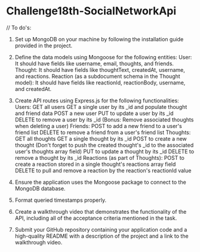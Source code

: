 # Challenge18th-SocialNetworkApi

// To do's: 
1. Set up MongoDB on your machine by following the installation guide provided in the project.

2. Define the data models using Mongoose for the following entities:
User: It should have fields like username, email, thoughts, and friends.
Thought: It should have fields like thoughtText, createdAt, username, and reactions.
Reaction (as a subdocument schema in the Thought model): It should have fields like reactionId, reactionBody, username, and createdAt.

3. Create API routes using Express.js for the following functionalities:
Users:
GET all users
GET a single user by its _id and populate thought and friend data
POST a new user
PUT to update a user by its _id
DELETE to remove a user by its _id (Bonus: Remove associated thoughts when deleting a user)
Friends:
POST to add a new friend to a user's friend list
DELETE to remove a friend from a user's friend list
Thoughts:
GET all thoughts
GET a single thought by its _id
POST to create a new thought (Don't forget to push the created thought's _id to the associated user's thoughts array field)
PUT to update a thought by its _id
DELETE to remove a thought by its _id
Reactions (as part of Thoughts):
POST to create a reaction stored in a single thought's reactions array field
DELETE to pull and remove a reaction by the reaction's reactionId value

4. Ensure the application uses the Mongoose package to connect to the MongoDB database.

5. Format queried timestamps properly.

6. Create a walkthrough video that demonstrates the functionality of the API, including all of the acceptance criteria mentioned in the task.

7. Submit your GitHub repository containing your application code and a high-quality README with a description of the project and a link to the walkthrough video.